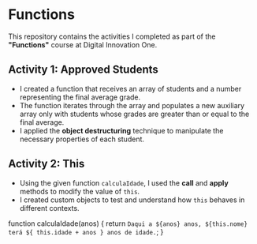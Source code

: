 # Functions  

This repository contains the activities I completed as part of the **"Functions"** course at Digital Innovation One.  

## Activity 1: Approved Students  
- I created a function that receives an array of students and a number representing the final average grade.  
- The function iterates through the array and populates a new auxiliary array only with students whose grades are greater than or equal to the final average.  
- I applied the **object destructuring** technique to manipulate the necessary properties of each student.  

## Activity 2: This  
- Using the given function `calculaIdade`, I used the **call** and **apply** methods to modify the value of `this`.  
- I created custom objects to test and understand how `this` behaves in different contexts.

function calculaIdade(anos) {
	return `Daqui a ${anos} anos, ${this.nome} terá ${
		this.idade + anos
	} anos de idade.`;
}  